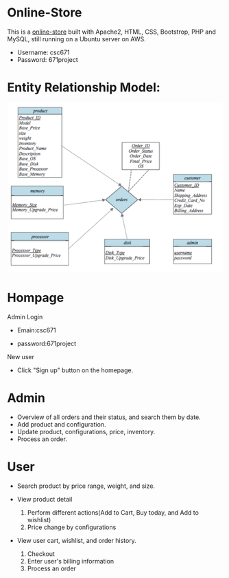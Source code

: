 # Online-Store

This is a [online-store](http://zhonghuang.sytes.net/csc671/) built with Apache2, HTML, CSS, Bootstrop, PHP and MySQL, still running on a Ubuntu server on AWS.

* Username: csc671
* Password: 671project


# Entity Relationship Model:
![ER-Model](/ReadmeImage/ER.png)

# Hompage
Admin Login

* Emain:csc671

* password:671project

New user
* Click "Sign up" button on the homepage.

# Admin
* Overview of all orders and their status, and search them by date.
* Add product and configuration.
* Update product, configurations, price, inventory.
* Process an order.

# User
* Search product by price range, weight, and size.
* View product detail

  1. Perform different actions(Add to Cart, Buy today, and Add to wishlist)
  2. Price change by configurations
* View user cart, wishlist, and order history.
  1. Checkout
  2. Enter user's billing information
  3. Process an order

 

